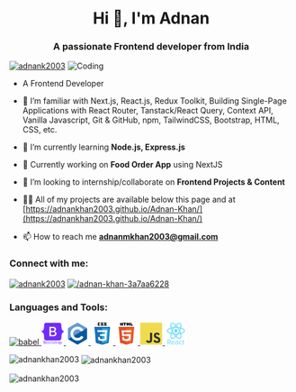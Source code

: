 <h1 align="center">Hi 👋, I'm Adnan</h1>
<h3 align="center">A passionate Frontend developer from India</h3>

<p align="left"> <img align="right" alt="Coding" width="400" src="https://cdn.dribbble.com/users/1708950/screenshots/4188877/developer_med.gif" alt="adnankhan2003" /> </p>

<p align="left"> <a href="https://twitter.com/adnank2003" target="blank"><img src="https://img.shields.io/twitter/follow/adnank2003?logo=twitter&style=for-the-badge" alt="adnank2003" /></a> </p>

- A Frontend Developer

- 🌱 I’m familiar with Next.js, React.js, Redux Toolkit, Building Single-Page Applications with React Router, Tanstack/React Query, Context API, Vanilla Javascript, Git & GitHub, npm, TailwindCSS, Bootstrap, HTML, CSS, etc.

- 🌱 I’m currently learning **Node.js, Express.js**

- 🔭 Currently working on **Food Order App** using NextJS

- 👯 I’m looking to internship/collaborate on **Frontend Projects & Content**

- 👨‍💻 All of my projects are available below this page and at [https://adnankhan2003.github.io/Adnan-Khan/](https://adnankhan2003.github.io/Adnan-Khan/)

- 📫 How to reach me **adnanmkhan2003@gmail.com**

<h3 align="left">Connect with me:</h3>
<p align="left">
<a href="https://twitter.com/adnank2003" target="blank"><img align="center" src="https://raw.githubusercontent.com/rahuldkjain/github-profile-readme-generator/master/src/images/icons/Social/twitter.svg" alt="adnank2003" height="30" width="40" /></a>
<a href="https://linkedin.com/in//adnan-khan-3a7aa6228" target="blank"><img align="center" src="https://raw.githubusercontent.com/rahuldkjain/github-profile-readme-generator/master/src/images/icons/Social/linked-in-alt.svg" alt="/adnan-khan-3a7aa6228" height="30" width="40" /></a>
</p>

<h3 align="left">Languages and Tools:</h3>
<p align="left"> <a href="https://babeljs.io/" target="_blank" rel="noreferrer"> <img src="https://www.vectorlogo.zone/logos/babeljs/babeljs-icon.svg" alt="babel" width="40" height="40"/> </a> <a href="https://getbootstrap.com" target="_blank" rel="noreferrer"> <img src="https://raw.githubusercontent.com/devicons/devicon/master/icons/bootstrap/bootstrap-plain-wordmark.svg" alt="bootstrap" width="40" height="40"/> </a> <a href="https://www.cprogramming.com/" target="_blank" rel="noreferrer"> <img src="https://raw.githubusercontent.com/devicons/devicon/master/icons/c/c-original.svg" alt="c" width="40" height="40"/> </a> <a href="https://www.w3schools.com/css/" target="_blank" rel="noreferrer"> <img src="https://raw.githubusercontent.com/devicons/devicon/master/icons/css3/css3-original-wordmark.svg" alt="css3" width="40" height="40"/> </a> <a href="https://www.w3.org/html/" target="_blank" rel="noreferrer"> <img src="https://raw.githubusercontent.com/devicons/devicon/master/icons/html5/html5-original-wordmark.svg" alt="html5" width="40" height="40"/> </a> <a href="https://developer.mozilla.org/en-US/docs/Web/JavaScript" target="_blank" rel="noreferrer"> <img src="https://raw.githubusercontent.com/devicons/devicon/master/icons/javascript/javascript-original.svg" alt="javascript" width="40" height="40"/> </a> <a href="https://reactjs.org/" target="_blank" rel="noreferrer"> <img src="https://raw.githubusercontent.com/devicons/devicon/master/icons/react/react-original-wordmark.svg" alt="react" width="40" height="40"/> </a> </p>

<p><img align="left" src="https://github-readme-stats.vercel.app/api/top-langs?username=adnankhan2003&show_icons=true&locale=en&layout=compact" alt="adnankhan2003" /></p>

<p>&nbsp;<img align="center" src="https://github-readme-stats.vercel.app/api?username=adnankhan2003&show_icons=true&locale=en" alt="adnankhan2003" /></p>

<p><img align="center" src="https://github-readme-streak-stats.herokuapp.com/?user=adnankhan2003&" alt="adnankhan2003" /></p>
